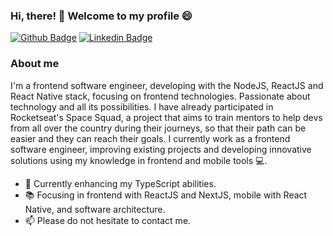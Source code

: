 ### Hi, there! 👋 Welcome to my profile 😄 

[![Github Badge](https://img.shields.io/badge/-Github-000?style=flat-square&logo=Github&logoColor=white&link=https://github.com/legeannd)](https://github.com/legeannd)
[![Linkedin Badge](https://img.shields.io/badge/-LinkedIn-blue?style=flat-square&logo=Linkedin&logoColor=white&link=https://www.linkedin.com/in/geanlucaas/)](https://www.linkedin.com/in/geanlucaas/)

### About me

I'm a frontend software engineer, developing with the NodeJS, ReactJS and React Native stack, focusing on frontend technologies. Passionate about technology and all its possibilities. I have already participated in Rocketseat's Space Squad, a project that aims to train mentors to help devs from all over the country during their journeys, so that their path can be easier and they can reach their goals. I currently work as a frontend software engineer, improving existing projects and developing innovative solutions using my knowledge in frontend and mobile tools 💻.
  
- 💙  Currently enhancing my TypeScript abilities. 
- 📚  Focusing in frontend with ReactJS and NextJS, mobile with React Native, and software architecture.
- 📫  Please do not hesitate to contact me.
<!--
**legeannd/legeannd** is a ✨ _special_ ✨ repository because its `README.md` (this file) appears on your GitHub profile.

Here are some ideas to get you started:

- 🔭 I’m currently working on ...
- 🌱 I’m currently learning ...
- 👯 I’m looking to collaborate on ...
- 🤔 I’m looking for help with ...
- 💬 Ask me about ...
- 📫 How to reach me: ...
- 😄 Pronouns: ...
- ⚡ Fun fact: ...
-->

